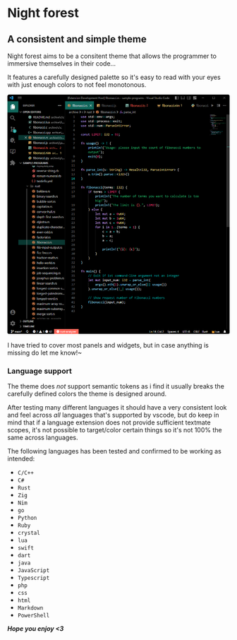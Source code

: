 # Night forest

## A consistent and simple theme

Night forest aims to be a consitent theme that allows the programmer to immersive themselves in their code...

It features a carefully designed palette so it's easy to read with your eyes with just enough colors to not feel monotonous.

![image](https://github.com/Notiee/night-forest/blob/main/assets/screenshot.png?raw=true)

I have tried to cover most panels and widgets, but in case anything is missing do let me know!~

### Language support

The theme does *not* support semantic tokens as i find it usually breaks the carefully defined colors the theme is designed around.

After testing many different languages it should have a very consistent look and feel across *all* languages that's supported by vscode, but do keep in mind that if a language extension does not provide sufficient textmate scopes, it's not possible to target/color certain things so it's not 100% the same across languages.

The following languages has been tested and confirmed to be working as intended:
* `C/C++`
* `C#`
* `Rust`
* `Zig`
* `Nim`
* `go`
* `Python`
* `Ruby`
* `crystal`
* `lua`
* `swift`
* `dart`
* `java`
* `JavaScript`
* `Typescript`
* `php`
* `css`
* `html`
* `Markdown`
* `PowerShell`

***Hope you enjoy <3***
